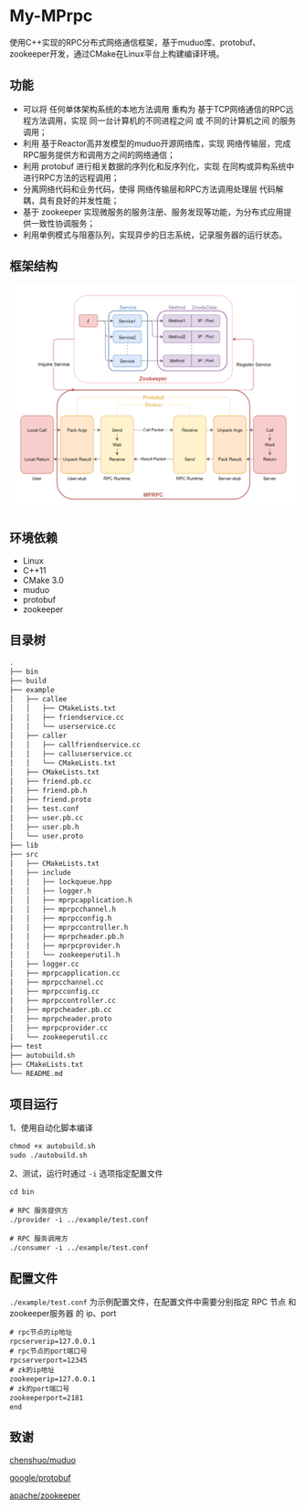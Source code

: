 # My-MPrpc

使用C++实现的RPC分布式网络通信框架，基于muduo库、protobuf、zookeeper开发，通过CMake在Linux平台上构建编译环境。



## 功能

* 可以将 任何单体架构系统的本地方法调用 重构为 基于TCP网络通信的RPC远程方法调用，实现 同一台计算机的不同进程之间 或 不同的计算机之间 的服务调用；
* 利用 基于Reactor高并发模型的muduo开源网络库，实现 网络传输层，完成RPC服务提供方和调用方之间的网络通信；
* 利用 protobuf 进行相关数据的序列化和反序列化，实现 在同构或异构系统中进行RPC方法的远程调用；
* 分离网络代码和业务代码，使得 网络传输层和RPC方法调用处理层 代码解耦，具有良好的并发性能；
* 基于 zookeeper 实现微服务的服务注册、服务发现等功能，为分布式应用提供一致性协调服务；
* 利用单例模式与阻塞队列，实现异步的日志系统，记录服务器的运行状态。



## 框架结构

![RPC_Pic](RPC_Pic.png)



## 环境依赖

* Linux
* C++11
* CMake 3.0
* muduo
* protobuf
* zookeeper



## 目录树

```
.
├── bin
├── build
├── example
│   ├── callee
│   │   ├── CMakeLists.txt
│   │   ├── friendservice.cc
│   │   └── userservice.cc
│   ├── caller
│   │   ├── callfriendservice.cc
│   │   ├── calluserservice.cc
│   │   └── CMakeLists.txt
│   ├── CMakeLists.txt
│   ├── friend.pb.cc
│   ├── friend.pb.h
│   ├── friend.proto
│   ├── test.conf
│   ├── user.pb.cc
│   ├── user.pb.h
│   └── user.proto
├── lib
├── src
│   ├── CMakeLists.txt
│   ├── include
│   │   ├── lockqueue.hpp
│   │   ├── logger.h
│   │   ├── mprpcapplication.h
│   │   ├── mprpcchannel.h
│   │   ├── mprpcconfig.h
│   │   ├── mprpccontroller.h
│   │   ├── mprpcheader.pb.h
│   │   ├── mprpcprovider.h
│   │   └── zookeeperutil.h
│   ├── logger.cc
│   ├── mprpcapplication.cc
│   ├── mprpcchannel.cc
│   ├── mprpcconfig.cc
│   ├── mprpccontroller.cc
│   ├── mprpcheader.pb.cc
│   ├── mprpcheader.proto
│   ├── mprpcprovider.cc
│   └── zookeeperutil.cc
├── test
├── autobuild.sh
├── CMakeLists.txt
└── README.md
```



## 项目运行

1、使用自动化脚本编译

```shell
chmod +x autobuild.sh
sudo ./autobuild.sh
```

2、测试，运行时通过 `-i` 选项指定配置文件

```shell
cd bin

# RPC 服务提供方
./provider -i ../example/test.conf

# RPC 服务调用方
./consumer -i ../example/test.conf 
```



## 配置文件

`./example/test.conf` 为示例配置文件，在配置文件中需要分别指定 RPC 节点 和 zookeeper服务器 的 ip、port

```shell
# rpc节点的ip地址
rpcserverip=127.0.0.1     
# rpc节点的port端口号
rpcserverport=12345
# zk的ip地址
zookeeperip=127.0.0.1
# zk的port端口号
zookeeperport=2181
end
```



## 致谢

[chenshuo/muduo](https://github.com/chenshuo/muduo)

[google/protobuf](https://github.com/protocolbuffers/protobuf)

[apache/zookeeper](https://github.com/apache/zookeeper)


